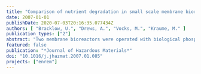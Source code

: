 ```yaml
---
title: "Comparison of nutrient degradation in small scale membrane bioreactors fed with synthetic/domestic wastewater"
date: 2007-01-01
publishDate: 2020-07-03T20:16:35.077434Z
authors: [ "Bracklow, U.", "Drews, A.", "Vocks, M.", "Kraume, M." ]
publication_types: ["2"]
abstract: "Two membrane bioreactors were operated with biological phosphorus removal, carbon degradation and denitrification to check how comparable and representative they were compared to full-scale plants. One was fed with synthetic municipal wastewater and was switched from pre- to post-denitrification without carbon dosing. The influent of the second plant was drawn from a separate sewer. This plant worked the whole time with post-denitrification without carbon dosing. The synthetic wastewater was designed to achieve a realistic COD:TN:TP ratio and tested for long time biodegradability. The eliminations were >94% (COD) and >97% (TP) for both plants. This was within the range of commercial plants, as well as the TN elimination for the pre-denitrification of plant I (>75%). The eliminations of TN for post-denitrification were above 80% for both plants despite the high influent concentrations and the missing carbon source for post-DN. A calculation of the nitrification rates gave values similar to those found in literature (1–6 mgN/(gMLVSS h)). A comparison of the denitrification showed expected rates for pre-denitrification (7.5 mgN/(gMLVSS h)) for plant I. The values (on average 1.8 mgN/(gMLVSS h)) for post-denitrification in plant II were higher than endogenous denitrification rates which are commonly reported as 0.2–0.8 mgN/(gMLVSS h). The rates for post-denitrification in plant I were only slightly higher than endogenous ones (0.9 mgN/(gMLVSS h))."
featured: false
publication: "*Journal of Hazardous Materials*"
doi: "10.1016/j.jhazmat.2007.01.085"
projects: ["enrem"]
---
```


